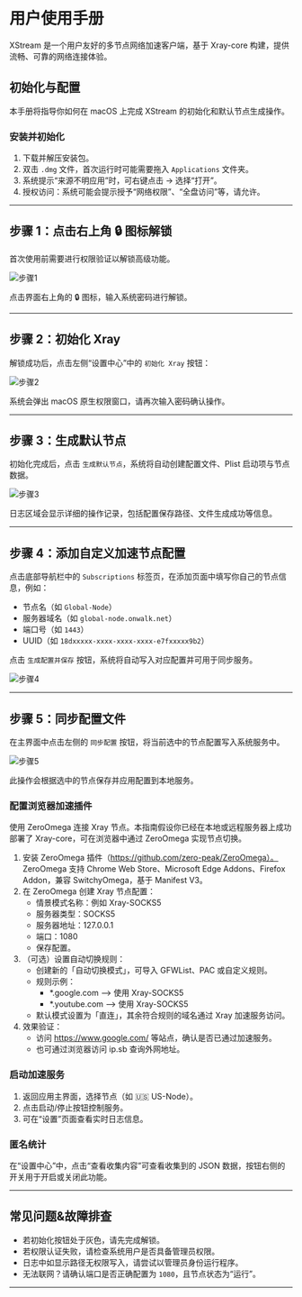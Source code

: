 # 用户使用手册

XStream 是一个用户友好的多节点网络加速客户端，基于 Xray-core 构建，提供流畅、可靠的网络连接体验。

## 初始化与配置

本手册将指导你如何在 macOS 上完成 XStream 的初始化和默认节点生成操作。

### 安装并初始化

1. 下载并解压安装包。
2. 双击 `.dmg` 文件，首次运行时可能需要拖入 `Applications` 文件夹。
4. 系统提示“来源不明应用”时，可右键点击 → 选择“打开”。
5. 授权访问：系统可能会提示授予“网络权限”、“全盘访问”等，请允许。

---

## 步骤 1：点击右上角 🔒 图标解锁

首次使用前需要进行权限验证以解锁高级功能。

![步骤1](images/unlock-button.png)

点击界面右上角的 🔒 图标，输入系统密码进行解锁。

---

## 步骤 2：初始化 Xray

解锁成功后，点击左侧“设置中心”中的 `初始化 Xray` 按钮：

![步骤2](images/init-xray.png)

系统会弹出 macOS 原生权限窗口，请再次输入密码确认操作。


---

## 步骤 3：生成默认节点

初始化完成后，点击 `生成默认节点`，系统将自动创建配置文件、Plist 启动项与节点数据。

![步骤3](images/log-result.png)

日志区域会显示详细的操作记录，包括配置保存路径、文件生成成功等信息。

---

## 步骤 4：添加自定义加速节点配置

点击底部导航栏中的 `Subscriptions` 标签页，在添加页面中填写你自己的节点信息，例如：

- 节点名（如 `Global-Node`）
- 服务器域名（如 `global-node.onwalk.net`）
- 端口号（如 `1443`）
- UUID（如 `18dxxxxx-xxxx-xxxx-xxxx-e7fxxxxx9b2`）

点击 `生成配置并保存` 按钮，系统将自动写入对应配置并可用于同步服务。

![步骤4](images/custom-node-form.png)

---
## 步骤 5：同步配置文件

在主界面中点击左侧的 `同步配置` 按钮，将当前选中的节点配置写入系统服务中。

![步骤5](images/sync-config.png)

此操作会根据选中的节点保存并应用配置到本地服务。


### 配置浏览器加速插件

使用 ZeroOmega 连接 Xray 节点。本指南假设你已经在本地或远程服务器上成功部署了 Xray-core，可在浏览器中通过 ZeroOmega 实现节点切换。

1. 安装 ZeroOmega 插件（https://github.com/zero-peak/ZeroOmega）。  
   ZeroOmega 支持 Chrome Web Store、Microsoft Edge Addons、Firefox Addon，兼容 SwitchyOmega，基于 Manifest V3。
2. 在 ZeroOmega 创建 Xray 节点配置：
   - 情景模式名称：例如 Xray-SOCKS5
   - 服务器类型：SOCKS5
   - 服务器地址：127.0.0.1
   - 端口：1080
   - 保存配置。
3. （可选）设置自动切换规则：
   - 创建新的「自动切换模式」，可导入 GFWList、PAC 或自定义规则。
   - 规则示例：
     - *.google.com  --> 使用 Xray-SOCKS5
     - *.youtube.com --> 使用 Xray-SOCKS5
   - 默认模式设置为「直连」，其余符合规则的域名通过 Xray 加速服务访问。
4. 效果验证：
   - 访问 https://www.google.com/ 等站点，确认是否已通过加速服务。
   - 也可通过浏览器访问 ip.sb 查询外网地址。

### 启动加速服务

1. 返回应用主界面，选择节点（如 🇺🇸 US-Node）。
2. 点击启动/停止按钮控制服务。
3. 可在“设置”页面查看实时日志信息。

### 匿名统计

在“设置中心”中，点击“查看收集内容”可查看收集到的 JSON 数据，按钮右侧的开关用于开启或关闭此功能。

---

##  常见问题&故障排查

- 若初始化按钮处于灰色，请先完成解锁。
- 若权限认证失败，请检查系统用户是否具备管理员权限。
- 日志中如显示路径无权限写入，请尝试以管理员身份运行程序。
- 无法联网？请确认端口是否正确配置为 `1080`，且节点状态为“运行”。

---
